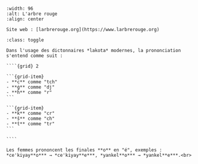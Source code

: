 ```{figure} images/arbre-rouge.png
:width: 96
:alt: L'arbre rouge
:align: center

Site web : [larbrerouge.org](https://www.larbrerouge.org)
```

`````{admonition} Notes à propos de la prononciation
:class: toggle

Dans l'usage des dictonnaires *lakota* modernes, la prononciation s'entend comme suit :

````{grid} 2

```{grid-item}
- **c** comme "tch"
- **ġ** comme "dj"
- **ḣ** comme "r"
```

```{grid-item}
- **ǩ** comme "cr"
- **š** comme "ch"
- **ṫ** comme "tr"
```

````

Les femmes prononcent les finales **o** en "é", exemples : *ce'kiyay**o*** → *ce'kiyay**e***, *yankel**o*** → *yankel**e***.<br>
`````
